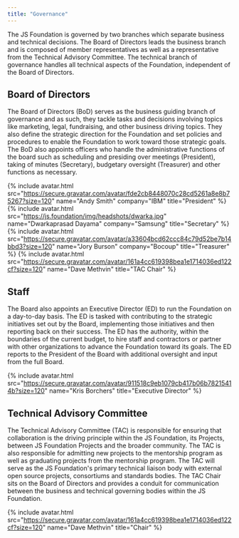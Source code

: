 ```yaml
---
title: "Governance"
---
```


The JS Foundation is governed by two branches which separate business and technical decisions. The Board of Directors leads the business branch and is composed of member representatives as well as a representative from the Technical Advisory Committee. The technical branch of governance handles all technical aspects of the Foundation, independent of the Board of Directors.

## Board of Directors

The Board of Directors (BoD) serves as the business guiding branch of governance and as such, they tackle tasks and decisions involving topics like marketing, legal, fundraising, and other business driving topics. They also define the strategic direction for the Foundation and set policies and procedures to enable the Foundation to work toward those strategic goals. The BoD also appoints officers who handle the administrative functions of the board such as scheduling and presiding over meetings (President), taking of minutes (Secretary), budgetary oversight (Treasurer) and other functions as necessary.

{% include avatar.html src="https://secure.gravatar.com/avatar/fde2cb8448070c28cd5261a8e8b75267?size=120" name="Andy Smith" company="IBM" title="President" %}
{% include avatar.html src="https://js.foundation/img/headshots/dwarka.jpg" name="Dwarkaprasad Dayama" company="Samsung" title="Secretary" %}
{% include avatar.html src="https://secure.gravatar.com/avatar/a33604bcd62ccc84c79d52be7b14bbd3?size=120" name="Jory Burson" company="Bocoup" title="Treasurer" %}
{% include avatar.html src="https://secure.gravatar.com/avatar/161a4cc619398bea1e1714036ed122cf?size=120" name="Dave Methvin" title="TAC Chair" %}

## Staff

The Board also appoints an Executive Director (ED) to run the Foundation on a day-to-day basis. The ED is tasked with contributing to the strategic initiatives set out by the Board, implementing those initiatives and then reporting back on their success. The ED has the authority, within the boundaries of the current budget, to hire staff and contractors or partner with other organizations to advance the Foundation toward its goals. The ED reports to the President of the Board with additional oversight and input from the full Board.

{% include avatar.html src="https://secure.gravatar.com/avatar/911518c9eb1079cb417b06b78215414b?size=120" name="Kris Borchers" title="Executive Director" %}

## Technical Advisory Committee

The Technical Advisory Committee (TAC) is responsible for ensuring that collaboration is the driving principle within the JS Foundation, its Projects, between JS Foundation Projects and the broader community. The TAC is also responsible for admitting new projects to the mentorship program as well as graduating projects from the mentorship program. The TAC will serve as the JS Foundation's primary technical liaison body with external open source projects, consortiums and standards bodies. The TAC Chair sits on the Board of Directors and provides a conduit for communication between the business and technical governing bodies within the JS Foundation.

{% include avatar.html src="https://secure.gravatar.com/avatar/161a4cc619398bea1e1714036ed122cf?size=120" name="Dave Methvin" title="Chair" %}

